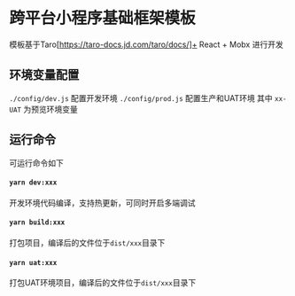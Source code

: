 # 跨平台小程序基础框架模板
模板基于Taro[https://taro-docs.jd.com/taro/docs/]+ React + Mobx 进行开发

## 环境变量配置
`./config/dev.js` 配置开发环境
`./config/prod.js` 配置生产和UAT环境
其中 `xx-UAT` 为预览环境变量

## 运行命令
可运行命令如下
#### `yarn dev:xxx`
开发环境代码编译，支持热更新，可同时开启多端调试

#### `yarn build:xxx`
打包项目，编译后的文件位于`dist/xxx`目录下

#### `yarn uat:xxx`
打包UAT环境项目，编译后的文件位于`dist/xxx`目录下




